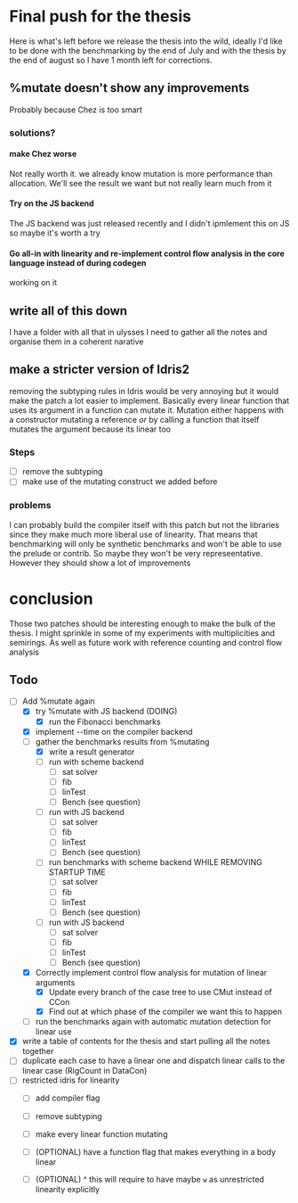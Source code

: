 # Final push for the thesis

Here is what's left before we release the thesis into the wild, ideally I'd like to be done with the benchmarking by the end of July and with the thesis by the
end of august so I have 1 month left for corrections.

## %mutate doesn't show any improvements

Probably because Chez is too smart

### solutions?

#### make Chez worse

Not really worth it. we already know mutation is more performance than allocation. We'll see the result we want but not really learn much from it

#### Try on the JS backend

The JS backend was just released recently and I didn't ipmlement this on JS so maybe it's worth a try

#### Go all-in with linearity and re-implement control flow analysis in the core language instead of during codegen

working on it

## write all of this down

I have a folder with all that in ulysses I need to gather all the notes and organise them in a coherent narative

## make a stricter version of Idris2

removing the subtyping rules in Idris would be very annoying but it would make the patch a lot easier to implement. Basically every linear function that uses its argument in a function
can mutate it. Mutation either happens with a constructor mutating a reference _or_ by calling a function that itself mutates the argument because its linear too

### Steps

- [ ] remove the subtyping
- [ ] make use of the mutating construct we added before

### problems

I can probably build the compiler itself with this patch but not the libraries since they make much more liberal use of linearity.
That means that benchmarking will only be synthetic benchmarks and won't be able to use the prelude or contrib. So maybe they won't
be very represeentative. However they should show a lot of improvements

# conclusion

Those two patches should be interesting enough to make the bulk of the thesis. I might sprinkle in some of my experiments with multiplicities and semirings. 
As well as future work with reference counting and control flow analysis

## Todo

- [ ] Add %mutate again
  - [x] try %mutate with JS backend (DOING)
    - [x] run the Fibonacci benchmarks
  - [x] implement --time on the compiler backend
  - [ ] gather the benchmarks results from %mutating 
    - [x] write a result generator
    - [ ] run with scheme backend
      - [ ] sat solver
      - [ ] fib
      - [ ] linTest
      - [ ] Bench (see question)
    - [ ] run with JS backend
      - [ ] sat solver
      - [ ] fib
      - [ ] linTest
      - [ ] Bench (see question)
    - [ ] run benchmarks with scheme backend WHILE REMOVING STARTUP TIME
      - [ ] sat solver
      - [ ] fib
      - [ ] linTest
      - [ ] Bench (see question)
    - [ ] run with JS backend
      - [ ] sat solver
      - [ ] fib
      - [ ] linTest
      - [ ] Bench (see question)
  - [x] Correctly implement control flow analysis for mutation of linear arguments 
    - [x] Update every branch of the case tree to use CMut instead of CCon
    - [x] Find out at which phase of the compiler we want this to happen
  - [ ] run the benchmarks again with automatic mutation detection for linear use
- [x] write a table of contents for the thesis and start pulling all the notes together
- [ ] duplicate each case to have a linear one and dispatch linear calls to the linear case (RigCount in DataCon)
- [ ] restricted idris for linearity
  - [ ] add compiler flag
  - [ ] remove subtyping
  - [ ] make every linear function mutating
  - [ ] (OPTIONAL) have a function flag that makes everything in a body linear
  - [ ] (OPTIONAL) ^ this will require to have maybe `w` as unrestricted linearity explicitly
  
